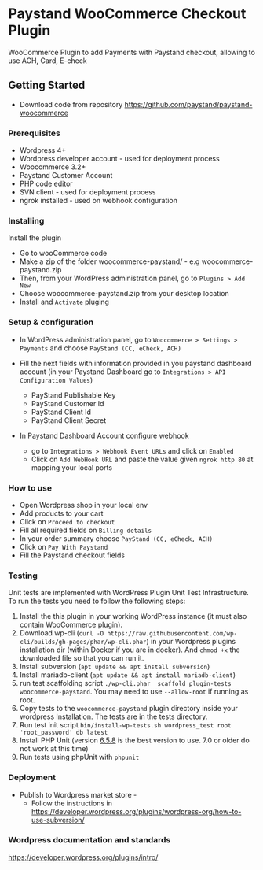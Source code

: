 # Paystand WooCommerce Checkout Plugin

WooCommerce Plugin to add Payments with Paystand checkout, allowing to use ACH, Card, E-check

## Getting Started

* Download code from repository https://github.com/paystand/paystand-woocommerce

### Prerequisites

* Wordpress 4+
* Wordpress developer account - used for deployment process
* Woocommerce 3.2+
* Paystand Customer Account
* PHP code editor
* SVN client - used for deployment process
* ngrok installed - used on webhook configuration  

### Installing

Install the plugin

* Go to wooCommerce code
* Make a zip of the folder woocommerce-paystand/ - e.g woocommerce-paystand.zip
* Then, from your WordPress administration panel, go to `Plugins > Add New`
* Choose woocommerce-paystand.zip from your desktop location
* Install and `Activate` pluging

### Setup & configuration

* In WordPress administration panel, go to `Woocommerce > Settings > Payments` and choose `PayStand (CC, eCheck, ACH)`

* Fill the next fields with information provided in you paystand dashboard account (in your Paystand Dashboard go to `Integrations > API Configuration Values`)
    * PayStand Publishable Key
    * PayStand Customer Id
    * PayStand Client Id
    * PayStand Client Secret
* In Paystand Dashboard Account configure webhook
    * go to `Integrations > Webhook Event URLs` and click on `Enabled`
    * Click on `Add WebHook URL` and paste the value given `ngrok http 80` at mapping your local ports

### How to use
* Open Wordpress shop in your local env
* Add products to your cart
* Click on `Proceed to checkout`
* Fill all required fields on `Billing details`
* In your order summary choose `PayStand (CC, eCheck, ACH)`
* Click on `Pay With Paystand`
* Fill the Paystand checkout fields


### Testing

Unit tests are implemented with WordPress Plugin Unit Test Infrastructure. To run the tests you need to follow the following steps:

1. Install the this plugin in your working WordPress instance (it must also contain WooCommerce plugin).
2. Download wp-cli (`curl -O https://raw.githubusercontent.com/wp-cli/builds/gh-pages/phar/wp-cli.phar`) in your Wordpress plugins installation dir (within Docker if you are in docker). And `chmod +x` the downloaded file so that you can run it.
3. Install subversion (`apt update && apt install subversion`)
4. Install mariadb-client (`apt update && apt install mariadb-client`)
5. run test scaffolding script `./wp-cli.phar  scaffold plugin-tests woocommerce-paystand`. You may need to use `--allow-root` if running as root.
6. Copy tests  to the `woocommerce-paystand` plugin directory inside your wordpress Installation. The tests are in the tests directory.
7. Run test init script  `bin/install-wp-tests.sh wordpress_test root 'root_password' db latest`
8. Install PHP Unit (version [6.5.8](https://phar.phpunit.de/phpunit-6.5.8.phar) is the best version to use. 7.0 or older do not work at this time)
9. Run tests using phpUnit with  `phpunit`


### Deployment

* Publish to Wordpress market store - 
    * Follow the instructions in https://developer.wordpress.org/plugins/wordpress-org/how-to-use-subversion/

### Wordpress documentation and standards

https://developer.wordpress.org/plugins/intro/
